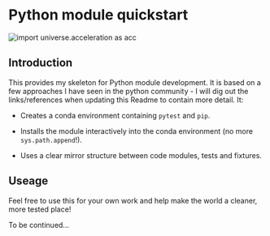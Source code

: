 # Python module quickstart

![import universe.acceleration as acc](http://astro-interest.com/wp-content/uploads/2014/09/Big-Bang-Explosion.jpg)


## Introduction

This provides my skeleton for Python module development. It is based on a few approaches I have seen in the python community - I will dig out the links/references when updating this Readme to contain more detail. It:

+ Creates a conda environment containing `pytest` and `pip`.

+ Installs the module interactively into the conda environment (no more `sys.path.append`!).

+ Uses a clear mirror structure between code modules, tests and fixtures.

## Useage

Feel free to use this for your own work and help make the world a cleaner, more tested place!

To be continued...
